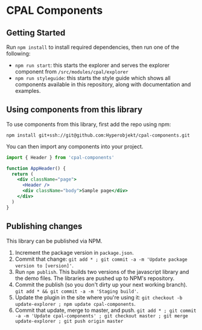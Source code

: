 # CPAL Components

## Getting Started

Run `npm install` to install required dependencies, then run
one of the following:

- `npm run start`: this starts the explorer and serves the
  explorer component from `/src/modules/cpal/explorer`
- `npm run styleguide`: this starts the style guide which
  shows all components available in this repository, along
  with documentation and examples.

## Using components from this library

To use components from this library, first add the repo
using npm:

```
npm install git+ssh://git@github.com:Hyperobjekt/cpal-components.git
```

You can then import any components into your project.

```jsx
import { Header } from 'cpal-components'

function AppHeader() {
  return (
    <div className="page">
      <Header />
      <div className="body">Sample page</div>
    </div>
  )
}
```

## Publishing changes

This library can be published via NPM. 

1. Increment the package version in `package.json`. 
2. Commit that change: `git add * ; git commit -a -m 'Update package version to [version]'`.
2. Run `npm publish`. This builds two versions of the javascript library and the demo files. The libraries are pushed up to NPM's repository.
3. Commit the publish (so you don't dirty up your next working branch). `git add * && git commit -a -m 'Staging build'`.
4. Update the plugin in the site where you're using it: `git checkout -b update-explorer ; npm update cpal-components`.
5. Commit that update, merge to master, and push. `git add * ; git commit -a -m 'Update cpal-components' ; git checkout master ; git merge update-explorer ; git push origin master`
